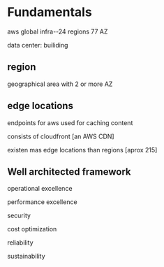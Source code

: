 # Fundamentals
aws global infra--24 regions 77 AZ

data center: builiding

## region
geographical area with 2 or more AZ


## edge locations
endpoints for aws used for caching content

consists of cloudfront [an AWS CDN]

existen mas edge locations than regions [aprox 215]


## Well architected framework
operational excellence

performance excellence

security

cost optimization

reliability

sustainability
